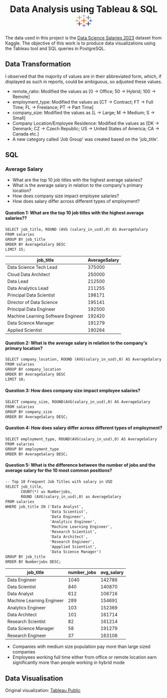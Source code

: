 <h1 align="center">Data Analysis using Tableau & SQL <a href="https://public.tableau.com/app/profile/valentyna.kucheriava/vizzes" target="_blank" rel="noreferrer"> <img src="https://raw.githubusercontent.com/mrankitgupta/mrankitgupta/a768d6bf0a001f03327578ae12f8867e4056cbaf/tableau-software.svg" alt="tableau" width="55" height="40"/> </a> </h1>

The data used in this project is the [Data Science Salaries 2023](https://www.kaggle.com/datasets/arnabchaki/data-science-salaries-2023/data) dataset from Kaggle. The objective of this work is to produce data visualizations using the Tableau tool and SQL queries in PostgreSQL.

## Data Transformation
I observed that the majority of values are in their abbreviated form, which, if displayed as such in reports, could be ambiguous, so adjusted these values.
* remote_ratio: Modified the values as [0 -> Office; 50 -> Hybrid; 100 -> Remote]
* employment_type: Modified the values as [CT -> Contract; FT -> Full Time; FL -> Freelance; PT -> Part Time]
* company_size: Modified the values as [L -> Large; M -> Medium; S -> Small]
* Company Location/Employee Residence: Modified the values as [DK -> Denmark; CZ -> Czech Republic; US -> United States of America; CA -> Canada etc.]
* A new category called 'Job Group' was created based on the 'job_title'.
## SQL
### Average Salary
* What are the top 10 job titles with the highest average salaries?
* What is the average salary in relation to the company's primary location?
* How does company size impact employee salaries?
* How does salary differ across different types of employment?
#### Question 1: What are the top 10 job titles with the highest average salaries??
```
SELECT job_title, ROUND (AVG (salary_in_usd),0) AS AverageSalary
FROM salaries
GROUP BY job_title 
ORDER BY AverageSalary DESC
LIMIT 15;
```
| job_title  | AverageSalary |
| -----------------------------------| ----------------|
|Data Science Tech Lead	         |375000
|Cloud Data Architect	         |250000
|Data Lead	                       |212500
|Data Analytics Lead	                |211255
|Principal Data Scientist	         |198171
|Director of Data Science	         |195141
|Principal Data Engineer	         |192500
|Machine Learning Software Engineer  |192420
|Data Science Manager	         |191279
|Applied Scientist	                |190264

#### Question 2: What is the average salary in relation to the company's primary location?
```
SELECT company_location, ROUND (AVG(salary_in_usd),0) AS AverageSalary
FROM salaries
GROUP BY company_location
ORDER BY AverageSalary DESC
LIMIT 10; 
```

#### Question 3: How does company size impact employee salaries?
```
SELECT company_size, ROUND(AVG(salary_in_usd),0) AS AverageSalary
FROM salaries
GROUP BY company_size
ORDER BY AverageSalary DESC; 
```

#### Question 4: How does salary differ across different types of employment?
```
SELECT employment_type, ROUND(AVG(salary_in_usd),0) AS AverageSalary
FROM salaries
GROUP BY employment_type
ORDER BY AverageSalary DESC; 
```



#### Question 5: What is the difference between the number of jobs and the average salary for the 10 most common positions?  
```
-- Top 10 Frequent Job Titles with salary in USD 
SELECT job_title,
       COUNT(*) as Numberjobs,
       ROUND (AVG(salary_in_usd),0) as AverageSalary
FROM salaries
WHERE job_title IN ('Data Analyst', 
                    'Data Scientist', 
                    'Data Engineer',
                    'Analytics Engineer',
                    'Machine Learning Engineer', 
                    'Research Scientist', 
                    'Data Architect', 
                    'Research Engineer', 
                    'Appplied Scientist', 
                    'Data Science Manager')
GROUP BY job_title
ORDER BY Numberjobs DESC;
```

| job_title  | number_jobs | avg_salary |
| ------------------------- | --------- | ---------------|
| Data Engineer             | 1040      | 142786         |
| Data Scientist            | 840       | 140870         |
| Data Analyst              | 612       | 108716         |
| Machine Learning Engineer | 289       | 154691         |
| Analytics Engineer        | 103       | 152369         |
| Data Architect            | 101       | 161714         |
| Research Scientist        | 82        | 161214         |
| Data Science Manager      | 58        | 191279         |
| Research Engineer         | 37        | 163108         |


* Companies with medium size population pay more than large sized companies
* Employees working full time either from office or remote location earn significantly more than people working in hybrid mode

## Data Visualisation 

Original visualization: [Tableau Public](https://public.tableau.com/app/profile/valentyna.kucheriava/vizzes) 



